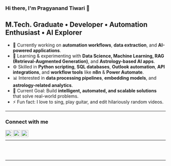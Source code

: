### Hi there, I'm Pragyanand Tiwari 👋

## M.Tech. Graduate • Developer • Automation Enthusiast • AI Explorer

- 🔭 Currently working on **automation workflows**, **data extraction**, and **AI-powered applications**.
- 🌱 Learning & experimenting with **Data Science, Machine Learning, RAG (Retrieval-Augmented Generation)**, and **Astrology-based AI apps**.
- ⚙️ Skilled in **Python scripting**, **SQL databases**, **Outlook automation**, **API integrations**, and **workflow tools** like **n8n** & **Power Automate**.
- 📊 Interested in **data processing pipelines**, **embedding models**, and **astrology-related analytics**.
- 🎯 Current Goal: Build **intelligent, automated, and scalable solutions** that solve real-world problems.
- ⚡ Fun fact: I love to sing, play guitar, and edit hilariously random videos.

---

### Connect with me

[<img align="left" alt="Pragyanand | Twitter" width="22px" src="https://cdn.jsdelivr.net/npm/simple-icons@v3/icons/twitter.svg" />][twitter]
[<img align="left" alt="Pragyanand | LinkedIn" width="22px" src="https://cdn.jsdelivr.net/npm/simple-icons@v3/icons/linkedin.svg" />][linkedin]
[<img align="left" alt="Pragyanand | Instagram" width="22px" src="https://cdn.jsdelivr.net/npm/simple-icons@v3/icons/instagram.svg" />][instagram]

<br />

---


<br />
<br />

---

[twitter]: https://twitter.com/pragyanand
[instagram]: https://www.instagram.com/tantrictiwari/
[linkedin]: https://www.linkedin.com/in/pragyanand/

